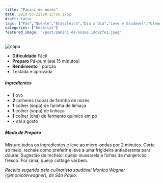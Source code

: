 ```yaml
---
title: "Panini de nozes"
date: 2018-03-22T20:13:05.175Z
draft: false
tags: ["Pão","Quente","Brasileira","Dia a Dia","Leve e Saudável","Oleaginosas","Pão","Receitas","Receitas rápidas","Receitas simples e fáceis"]
categories: ["Receitas"]
featured_image: "/post/panini-de-nozes.1dd92fe1.jpeg"
---
```


![capa](/post/panini-de-nozes.1dd92fe1.jpeg)

*   **Dificuldade** Fácil
*   **Preparo** Pá-pum (até 15 minutos)
*   **Rendimento** 1 porção
*   Testada e aprovada
    

##### Ingredientes

*   **1** ovo
*   **2** colheres (sopa) de farinha de nozes
*   **1** colher (sopa) de farinha de linhaça
*   **1** colher (sopa) de linhaça
*   **1** colher (chá) de fermento químico em pó
*   • sal a gosto

##### Modo de Preparo

Misture todos os ingredientes e leve ao micro-ondas por 2 minutos. Corte ao meio, recheie como preferir e leve a uma frigideira antiaderente para dourar. Sugestão de recheio: queijo mussarela e folhas de manjericão fresco. Por cima, queijo cottage vai bem.

_Receita sugerida pela culinarista saudável Monica Wagner (@monicawwagner), de São Paulo._
